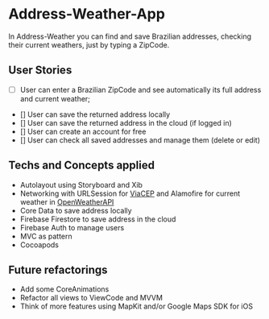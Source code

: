 # Address-Weather-App

In Address-Weather you can find and save Brazilian addresses, checking their current weathers, just by typing a ZipCode.  

## User Stories
- [ ] User can enter a Brazilian ZipCode and see automatically its full address and current weather;
- [] User can save the returned address locally
- [] User can save the returned address in the cloud (if logged in)
- [] User can create an account for free
- [] User can check all saved addresses and manage them (delete or edit)

## Techs and Concepts applied
- Autolayout using Storyboard and Xib
- Networking with URLSession for [ViaCEP](https://viacep.com.br/) and Alamofire for current weather in [OpenWeatherAPI](https://openweathermap.org/current)
- Core Data to save address locally
- Firebase Firestore to save address in the cloud
- Firebase Auth to manage users
- MVC as pattern
- Cocoapods 

## Future refactorings
- Add some CoreAnimations
- Refactor all views to ViewCode and MVVM
- Think of more features using MapKit and/or Google Maps SDK for iOS

